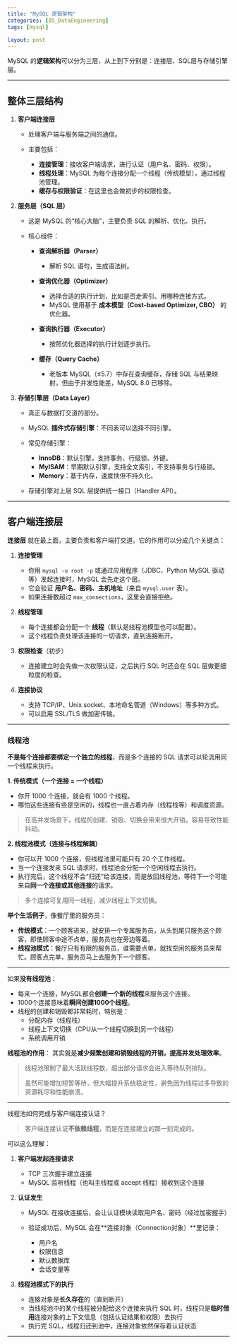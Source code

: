 ```yaml
---
title: "MySQL 逻辑架构"
categories: [05_DataEngineering]
tags: [mysql]

layout: post
---
```


MySQL 的**逻辑架构**可以分为三层，从上到下分别是：连接层、SQL层与存储引擎层。

---

## 整体三层结构

1. **客户端连接层**

   * 处理客户端与服务端之间的通信。
   * 主要包括：

     * **连接管理**：接收客户端请求，进行认证（用户名、密码、权限）。
     * **线程处理**：MySQL 为每个连接分配一个线程（传统模型），通过线程池管理。
     * **缓存与权限验证**：在这里也会做初步的权限检查。

2. **服务层（SQL 层）**

   * 这是 MySQL 的“核心大脑”，主要负责 SQL 的解析、优化、执行。
   * 核心组件：

     * **查询解析器（Parser）**

       * 解析 SQL 语句，生成语法树。
     * **查询优化器（Optimizer）**

       * 选择合适的执行计划，比如是否走索引、用哪种连接方式。
       * MySQL 使用基于 **成本模型（Cost-based Optimizer, CBO）** 的优化器。
     * **查询执行器（Executor）**

       * 按照优化器选择的执行计划逐步执行。
     * **缓存（Query Cache）**

       * 老版本 MySQL（≤5.7）中存在查询缓存，存储 SQL 与结果映射，但由于并发性能差，MySQL 8.0 已移除。

3. **存储引擎层（Data Layer）**

   * 真正与数据打交道的部分。
   * MySQL **插件式存储引擎**：不同表可以选择不同引擎。
   * 常见存储引擎：

     * **InnoDB**：默认引擎，支持事务、行级锁、外键。
     * **MyISAM**：早期默认引擎，支持全文索引，不支持事务与行级锁。
     * **Memory**：基于内存，速度快但不持久化。
   * 存储引擎对上层 SQL 层提供统一接口（Handler API）。

---

## 客户端连接层

**连接层** 就在最上面，主要负责和客户端打交道。它的作用可以分成几个关键点：

1. **连接管理**

   * 你用 `mysql -u root -p` 或通过应用程序（JDBC、Python MySQL 驱动等）发起连接时，MySQL 会先走这个层。
   * 它会验证 **用户名、密码、主机地址**（来自 `mysql.user` 表）。
   * 如果连接数超过 `max_connections`，这里会直接拒绝。

2. **线程管理**

   * 每个连接都会分配一个 **线程**（默认是线程池模型也可以配置）。
   * 这个线程负责处理该连接的一切请求，直到连接断开。

3. **权限检查**（初步）

   * 连接建立时会先做一次权限认证，之后执行 SQL 时还会在 SQL 层做更细粒度的检查。

4. **连接协议**

   * 支持 TCP/IP、Unix socket、本地命名管道（Windows）等多种方式。
   * 可以启用 SSL/TLS 做加密传输。

---

### 线程池

**不是每个连接都要绑定一个独立的线程**，而是多个连接的 SQL 请求可以轮流用同一个线程来执行。

**1. 传统模式（一个连接 = 一个线程）**

* 你开 1000 个连接，就会有 1000 个线程。
* 哪怕这些连接有些是空闲的，线程也一直占着内存（线程栈等）和调度资源。

> 在高并发场景下，线程的创建、销毁、切换会带来很大开销，容易导致性能抖动。

**2. 线程池模式（连接与线程解耦）**

* 你可以开 1000 个连接，但线程池里可能只有 20 个工作线程。
* 当一个连接发来 SQL 请求时，线程池会分配一个空闲线程去执行。
* 执行完后，这个线程不会“归还”给该连接，而是放回线程池，等待下一个可能来自**同一个连接或其他连接**的请求。

> 多个连接可复用同一线程，减少线程上下文切换。

**举个生活例子**，像餐厅里的服务员：

* **传统模式**：一个顾客进来，就安排一个专属服务员，从头到尾只服务这个顾客，即使顾客中途不点单，服务员也在旁边等着。
* **线程池模式**：餐厅只有有限的服务员，谁需要点单，就找空闲的服务员来帮忙。顾客点完单，服务员马上去服务下一个顾客。

---

如果**没有线程池**：

* 每来一个连接，MySQL都会**创建一个新的线程**来服务这个连接。
* 1000个连接意味着**瞬间创建1000个线程**。
* 线程的创建和销毁都非常耗时，特别是：
  * 分配内存（线程栈）
  * 线程上下文切换（CPU从一个线程切换到另一个线程）
  * 系统调用开销

**线程池的作用**：
其实就是**减少频繁创建和销毁线程的开销，提高并发处理效率**。

> 线程池限制了最大活跃线程数，超出部分请求会进入等待队列排队。
> 
> 虽然可能增加短暂等待，但大幅提升系统稳定性，避免因为线程过多导致的资源耗尽和性能崩溃。

---

线程池如何完成与客户端连接认证？

> 客户端连接认证**不依赖线程**，而是在连接建立的那一刻完成的。

可以这么理解：

1. **客户端发起连接请求**

   * TCP 三次握手建立连接
   * MySQL 监听线程（也叫主线程或 accept 线程）接收到这个连接

2. **认证发生**

   * MySQL 在接收连接后，会让认证模块读取用户名、密码（经过加密握手）
   * 验证成功后，MySQL 会在\*\*连接对象（Connection对象）\*\*里记录：

     * 用户名
     * 权限信息
     * 默认数据库
     * 会话变量等

3. **线程池模式下的执行**

   * 连接对象是**长久存在**的（直到断开）
   * 当线程池中的某个线程被分配给这个连接来执行 SQL 时，线程只是**临时借用**连接对象的上下文信息（包括认证结果和权限）去执行
   * 执行完 SQL，线程归还到池中，连接对象依然保存着认证状态

---
